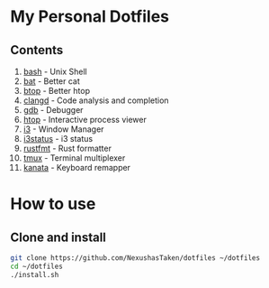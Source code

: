 # My Personal Dotfiles

## Contents
1. [bash](https://www.gnu.org/software/bash) - Unix Shell
1. [bat](https://github.com/sharkdp/bat) - Better cat
1. [btop](https://github.com/aristocratos/btop) - Better htop
1. [clangd](https://clangd.llvm.org) - Code analysis and completion
1. [gdb](https://sourceware.org/gdb) - Debugger
1. [htop](https://htop.dev) - Interactive process viewer
1. [i3](https://i3wm.org) - Window Manager
1. [i3status](https://i3wm.org/i3status) - i3 status
1. [rustfmt](https://github.com/rust-lang/rustfmt) - Rust formatter
1. [tmux](https://github.com/tmux/tmux) - Terminal multiplexer
1. [kanata](https://github.com/jtroo/kanata) - Keyboard remapper

# How to use
## Clone and install
```bash
git clone https://github.com/NexushasTaken/dotfiles ~/dotfiles
cd ~/dotfiles
./install.sh
```
